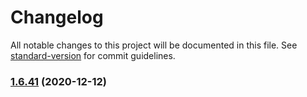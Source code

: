 # Changelog

All notable changes to this project will be documented in this file. See [standard-version](https://github.com/conventional-changelog/standard-version) for commit guidelines.

### [1.6.41](https://github.com/yegobox/flipper-plugins/compare/v1.0.0...v1.6.41) (2020-12-12)
